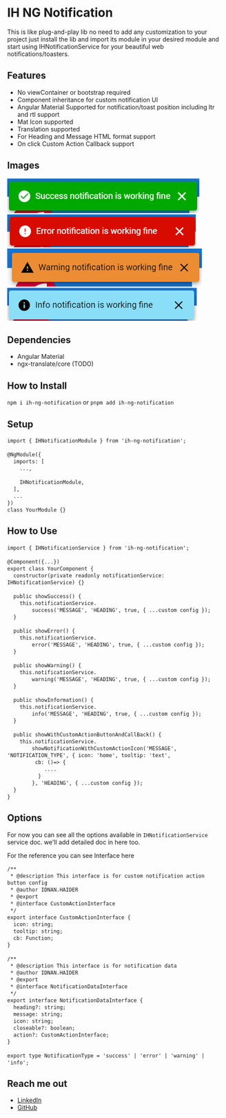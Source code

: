 # IH NG Notification

This is like plug-and-play lib no need to add any customization to your project just install the lib and import its module in your desired module and start using IHNotificationService for your beautiful web notifications/toasters.

## Features

- No viewContainer or bootstrap required
- Component inheritance for custom notification UI
- Angular Material Supported for notification/toast position including ltr and rtl support
- Mat Icon supported
- Translation supported
- For Heading and Message HTML format support
- On click Custom Action Callback support

## Images

![Warning](./assets/success.png)
![Warning](./assets/error.png)
![Warning](./assets/warning.png)
![Warning](./assets/info.png)

## Dependencies

- Angular Material
- ngx-translate/core (TODO)

## How to Install

`npm i ih-ng-notification` or `pnpm add ih-ng-notification`

## Setup

```
import { IHNotificationModule } from 'ih-ng-notification';

@NgModule({
  imports: [
    ...,

    IHNotificationModule,
  ],
  ...
})
class YourModule {}
```

## How to Use

```
import { IHNotificationService } from 'ih-ng-notification';

@Component({...})
export class YourComponent {
  constructor(private readonly notificationService: IHNotificationService) {}

  public showSuccess() {
    this.notificationService.
        success('MESSAGE', 'HEADING', true, { ...custom config });
  }

  public showError() {
    this.notificationService.
        error('MESSAGE', 'HEADING', true, { ...custom config });
  }

  public showWarning() {
    this.notificationService.
        warning('MESSAGE', 'HEADING', true, { ...custom config });
  }

  public showInformation() {
    this.notificationService.
        info('MESSAGE', 'HEADING', true, { ...custom config });
  }

  public showWithCustomActionButtonAndCallBack() {
    this.notificationService.
        showNotificationWithCustomActionIcon('MESSAGE', 'NOTIFICATION_TYPE', { icon: 'home', tooltip: 'text',
         cb: ()=> {
            ....
          }
        }, 'HEADING', { ...custom config });
  }
}
```

## Options

For now you can see all the options available in `IHNotificationService` service doc. we'll add detailed doc in here too.

For the reference you can see Interface here

```
/**
 * @description This interface is for custom notification action button config
 * @author IDNAN.HAIDER
 * @export
 * @interface CustomActionInterface
 */
export interface CustomActionInterface {
  icon: string;
  tooltip: string;
  cb: Function;
}

/**
 * @description This interface is for notification data
 * @author IDNAN.HAIDER
 * @export
 * @interface NotificationDataInterface
 */
export interface NotificationDataInterface {
  heading?: string;
  message: string;
  icon: string;
  closeable?: boolean;
  action?: CustomActionInterface;
}

export type NotificationType = 'success' | 'error' | 'warning' | 'info';
```

## Reach me out

- [LinkedIn](https://www.linkedin.com/in/adnanhaider-sse/)
- [GitHub](https://github.com/Idnan-Haider)
